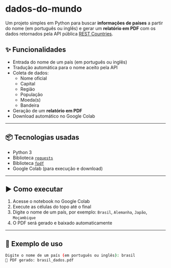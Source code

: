 # dados-do-mundo
Um projeto simples em Python para buscar **informações de países** a partir do nome (em português ou inglês) e gerar um **relatório em PDF** com os dados retornados pela API pública [REST Countries](https://restcountries.com/).
## ✨ Funcionalidades

- Entrada do nome de um país (em português ou inglês)
- Tradução automática para o nome aceito pela API
- Coleta de dados:
  - Nome oficial
  - Capital
  - Região
  - População
  - Moeda(s)
  - Bandeira
- Geração de um **relatório em PDF**
- Download automático no Google Colab

---

## 📦 Tecnologias usadas

- Python 3
- Biblioteca [`requests`](https://pypi.org/project/requests/)
- Biblioteca [`fpdf`](https://pypi.org/project/fpdf/)
- Google Colab (para execução e download)

---

## ▶️ Como executar

1. Acesse o notebook no Google Colab
2. Execute as células do topo até o final
3. Digite o nome de um país, por exemplo: `Brasil`, `Alemanha`, `Japão`, `Moçambique`
4. O PDF será gerado e baixado automaticamente

---

## 📝 Exemplo de uso

```bash
Digite o nome de um país (em português ou inglês): brasil
📄 PDF gerado: brasil_dados.pdf

